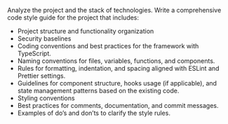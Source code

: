 Analyze the project and the stack of technologies. 
Write a comprehensive code style guide for the project that includes:
- Project structure and functionality organization
- Security baselines
- Coding conventions and best practices for the framework with TypeScript. 
- Naming conventions for files, variables, functions, and components. 
- Rules for formatting, indentation, and spacing aligned with ESLint and Prettier settings. 
- Guidelines for component structure, hooks usage (if applicable), and state management patterns based on the existing code.
- Styling conventions
- Best practices for comments, documentation, and commit messages. 
- Examples of do’s and don’ts to clarify the style rules.
